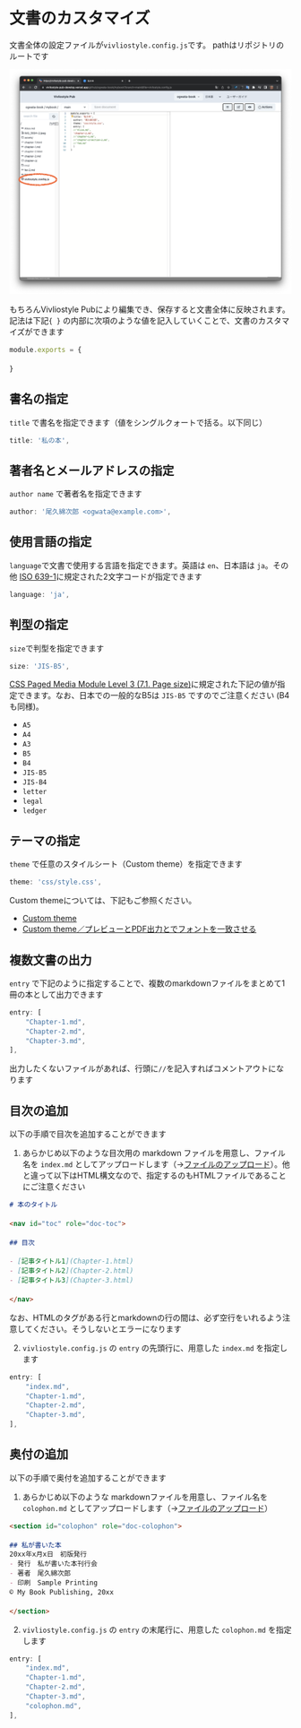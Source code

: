 # 文書のカスタマイズ

文書全体の設定ファイルが`vivliostyle.config.js`です。 pathはリポジトリのルートです

![](/images/create-and-save-documents/document-customization/fig-1.png)

もちろんVivliostyle Pubにより編集でき、保存すると文書全体に反映されます。記法は下記`{ }` の内部に次項のような値を記入していくことで、文書のカスタマイズができます

```js
module.exports = {

}
```

## 書名の指定

 `title` で書名を指定できます（値をシングルクォートで括る。以下同じ）

```js
title: '私の本',
```

## 著者名とメールアドレスの指定

 `author name`  で著者名を指定できます

```js
author: '尾久綿次郎 <ogwata@example.com>',
```

## 使用言語の指定

`language`で文書で使用する言語を指定できます。英語は  `en`、日本語は `ja`。その他 [ISO 639-1](https://www.loc.gov/standards/iso639-2/php/code_list.php )に規定された2文字コードが指定できます

```js
language: 'ja',
```

## 判型の指定

`size`で判型を指定できます

```js
size: 'JIS-B5',
```

[CSS Paged Media Module Level 3 (7.1. Page size)](https://drafts.csswg.org/css-page-3/#page-size-prop )に規定された下記の値が指定できます。なお、日本での一般的なB5は `JIS-B5` ですのでご注意ください (B4も同様)。

- `A5`
- `A4`
- `A3`
- `B5`
- `B4`
- `JIS-B5`
- `JIS-B4`
- `letter`
- `legal`
- `ledger`

## テーマの指定

 `theme` で任意のスタイルシート（Custom theme）を指定できます

```js
theme: 'css/style.css',
```

Custom themeについては、下記もご参照ください。

- [Custom theme](/ja/functions-of-the-actions-menu/theme.md#custom-theme)
- [Custom theme／プレビューとPDF出力とでフォントを一致させる](/ja/create-and-save-documents/how-to-specify-fonts.md#custom-theme／プレビューとpdf出力とでフォントを一致させる)

## 複数文書の出力

`entry` で下記のように指定することで、複数のmarkdownファイルをまとめて1冊の本として出力できます

```js
entry: [
    "Chapter-1.md",
    "Chapter-2.md",
    "Chapter-3.md",
],
```

出力したくないファイルがあれば、行頭に`//`を記入すればコメントアウトになります

## 目次の追加

以下の手順で目次を追加することができます

1. あらかじめ以下のような目次用の markdown ファイルを用意し、ファイル名を `index.md` としてアップロードします（→[ファイルのアップロード](/ja/file-and-folder-operations/file-list-pane-operations.md#ファイルのアップロード)）。他と違って以下はHTML構文なので、指定するのもHTMLファイルであることにご注意ください

```md
# 本のタイトル

<nav id="toc" role="doc-toc">

## 目次

- [記事タイトル1](Chapter-1.html)
- [記事タイトル2](Chapter-2.html)
- [記事タイトル3](Chapter-3.html)

</nav>
```

なお、HTMLのタグがある行とmarkdownの行の間は、必ず空行をいれるよう注意してください。そうしないとエラーになります

2. `vivliostyle.config.js` の `entry` の先頭行に、用意した `index.md` を指定します

```js
entry: [
    "index.md",
    "Chapter-1.md",
    "Chapter-2.md",
    "Chapter-3.md",
],
```

## 奥付の追加

以下の手順で奥付を追加することができます

1. あらかじめ以下のような markdownファイルを用意し、ファイル名を `colophon.md` としてアップロードします（→[ファイルのアップロード](/ja/file-and-folder-operations/file-list-pane-operations.md#ファイルのアップロード)）

```md
<section id="colophon" role="doc-colophon">

## 私が書いた本
20xx年x月x日　初版発行
- 発行　私が書いた本刊行会
- 著者　尾久綿次郎
- 印刷　Sample Printing
© My Book Publishing, 20xx

</section>
```

2. `vivliostyle.config.js` の `entry` の末尾行に、用意した `colophon.md` を指定します

```js
entry: [
    "index.md",
    "Chapter-1.md",
    "Chapter-2.md",
    "Chapter-3.md",
    "colophon.md",
],
```
